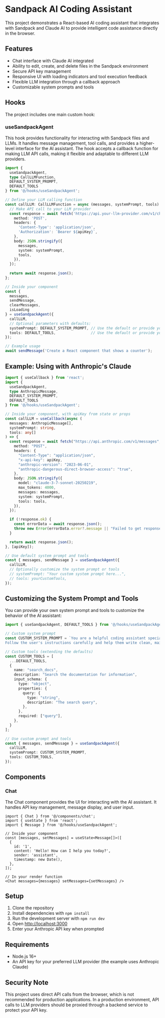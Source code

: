 # Sandpack AI Coding Assistant

This project demonstrates a React-based AI coding assistant that integrates with Sandpack and Claude AI to provide intelligent code assistance directly in the browser.

## Features

- Chat interface with Claude AI integrated
- Ability to edit, create, and delete files in the Sandpack environment
- Secure API key management
- Responsive UI with loading indicators and tool execution feedback
- Flexible LLM integration through a callback approach
- Customizable system prompts and tools

## Hooks

The project includes one main custom hook:

### useSandpackAgent

This hook provides functionality for interacting with Sandpack files and LLMs. It handles message management, tool calls, and provides a higher-level interface for the AI assistant. The hook accepts a callback function for making LLM API calls, making it flexible and adaptable to different LLM providers.

```typescript
import { 
  useSandpackAgent, 
  type CallLLMFunction,
  DEFAULT_SYSTEM_PROMPT,
  DEFAULT_TOOLS
} from '@/hooks/useSandpackAgent';

// Define your LLM calling function
const callLLM: CallLLMFunction = async (messages, systemPrompt, tools) => {
  // Make API call to your LLM provider
  const response = await fetch('https://api.your-llm-provider.com/v1/chat', {
    method: 'POST',
    headers: {
      'Content-Type': 'application/json',
      'Authorization': `Bearer ${apiKey}`,
    },
    body: JSON.stringify({
      messages,
      system: systemPrompt,
      tools,
    }),
  });
  
  return await response.json();
};

// Inside your component
const { 
  messages, 
  sendMessage, 
  clearMessages, 
  isLoading 
} = useSandpackAgent({ 
  callLLM,
  // Optional parameters with defaults:
  systemPrompt: DEFAULT_SYSTEM_PROMPT, // Use the default or provide your own
  tools: DEFAULT_TOOLS,                // Use the default or provide your own
});

// Example usage
await sendMessage('Create a React component that shows a counter');
```

## Example: Using with Anthropic's Claude

```typescript
import { useCallback } from 'react';
import { 
  useSandpackAgent, 
  type AnthropicMessage,
  DEFAULT_SYSTEM_PROMPT,
  DEFAULT_TOOLS  
} from '@/hooks/useSandpackAgent';

// Inside your component, with apiKey from state or props
const callLLM = useCallback(async (
  messages: AnthropicMessage[],
  systemPrompt: string,
  tools: any[]
) => {
  const response = await fetch("https://api.anthropic.com/v1/messages", {
    method: "POST",
    headers: {
      "Content-Type": "application/json",
      "x-api-key": apiKey,
      "anthropic-version": "2023-06-01",
      "anthropic-dangerous-direct-browser-access": "true",
    },
    body: JSON.stringify({
      model: "claude-3-7-sonnet-20250219",
      max_tokens: 4000,
      messages: messages,
      system: systemPrompt,
      tools: tools,
    }),
  });

  if (!response.ok) {
    const errorData = await response.json();
    throw new Error(errorData.error?.message || "Failed to get response");
  }

  return await response.json();
}, [apiKey]);

// Use default system prompt and tools
const { messages, sendMessage } = useSandpackAgent({ 
  callLLM,
  // Optionally customize the system prompt or tools
  // systemPrompt: "Your custom system prompt here...",
  // tools: yourCustomTools,
});
```

## Customizing the System Prompt and Tools

You can provide your own system prompt and tools to customize the behavior of the AI assistant:

```typescript
import { useSandpackAgent, DEFAULT_TOOLS } from '@/hooks/useSandpackAgent';

// Custom system prompt
const CUSTOM_SYSTEM_PROMPT = `You are a helpful coding assistant specialized in React development.
Follow the user's instructions carefully and help them write clean, maintainable code.`;

// Custom tools (extending the defaults)
const CUSTOM_TOOLS = [
  ...DEFAULT_TOOLS,
  {
    name: "search_docs",
    description: "Search the documentation for information",
    input_schema: {
      type: "object",
      properties: {
        query: {
          type: "string",
          description: "The search query",
        },
      },
      required: ["query"],
    },
  }
];

// Use custom prompt and tools
const { messages, sendMessage } = useSandpackAgent({
  callLLM,
  systemPrompt: CUSTOM_SYSTEM_PROMPT,
  tools: CUSTOM_TOOLS,
});
```

## Components

### Chat

The Chat component provides the UI for interacting with the AI assistant. It handles API key management, message display, and user input.

```tsx
import { Chat } from '@/components/chat';
import { useState } from 'react';
import { Message } from '@/hooks/useSandpackAgent';

// Inside your component
const [messages, setMessages] = useState<Message[]>([
  {
    id: '1',
    content: 'Hello! How can I help you today?',
    sender: 'assistant',
    timestamp: new Date(),
  },
]);

// In your render function
<Chat messages={messages} setMessages={setMessages} />
```

## Setup

1. Clone the repository
2. Install dependencies with `npm install`
3. Run the development server with `npm run dev`
4. Open [http://localhost:3000](http://localhost:3000)
5. Enter your Anthropic API key when prompted

## Requirements

- Node.js 16+
- An API key for your preferred LLM provider (the example uses Anthropic Claude)

## Security Note

This project uses direct API calls from the browser, which is not recommended for production applications. In a production environment, API calls to LLM providers should be proxied through a backend service to protect your API key. 
